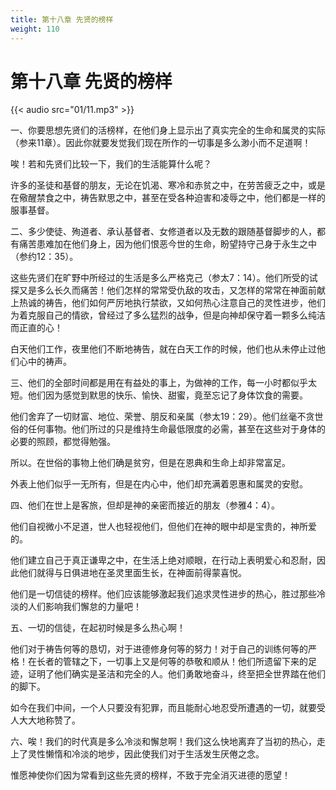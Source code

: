 ```yaml
---
title: 第十八章 先贤的榜样
weight: 110
---
```

# 第十八章 先贤的榜样

{{< audio src="01/11.mp3" >}}

一、你要思想先贤们的活榜样，在他们身上显示出了真实完全的生命和属灵的实际（参来11章）。因此你就要发觉我们现在所作的一切事是多么渺小而不足道啊！

唉！若和先贤们比较一下，我们的生活能算什么呢？

许多的圣徒和基督的朋友，无论在饥渴、寒冷和赤贫之中，在劳苦疲乏之中，或是在儆醒禁食之中，祷告默思之中，甚至在受各种迫害和凌辱之中，他们都是一样的服事基督。

二、多少使徒、殉道者、承认基督者、女修道者以及无数的跟随基督脚步的人，都有痛苦患难加在他们身上，因为他们恨恶今世的生命，盼望持守己身于永生之中（参约12：35）。

这些先贤们在旷野中所经过的生活是多么严格克己（参太7：14）。他们所受的试探又是多么长久而痛苦！他们怎样的常常受仇敌的攻击，又怎样的常常在神面前献上热诚的祷告，他们如何严厉地执行禁欲，又如何热心注意自己的灵性进步，他们为着克服自己的情欲，曾经过了多么猛烈的战争，但是向神却保守着一颗多么纯洁而正直的心！

白天他们工作，夜里他们不断地祷告，就在白天工作的时候，他们也从未停止过他们心中的祷声。

三、他们的全部时间都是用在有益处的事上，为做神的工作，每一小时都似乎太短。他们因为感觉到默思的快乐、愉快、甜蜜，竟至忘记了身体饮食的需要。

他们舍弃了一切财富、地位、荣誉、朋反和亲属（参太19：29）。他们丝毫不贪世俗的任何事物。他们所过的只是维持生命最低限度的必需，甚至在这些对于身体的必要的照顾，都觉得勉强。

所以。在世俗的事物上他们确是贫穷，但是在恩典和生命上却非常富足。

外表上他们似乎一无所有，但是在内心中，他们却充满着恩惠和属灵的安慰。

四、他们在世上是客旅，但却是神的亲密而接近的朋友（参雅4：4）。

他们自视微小不足道，世人也轻视他们，但他们在神的眼中却是宝贵的，神所爱的。

他们建立自己于真正谦卑之中，在生活上绝对顺眼，在行动上表明爱心和忍耐，因此他们就得与日俱进地在圣灵里面生长，在神面前得蒙喜悦。

他们是一切信徒的榜样。他们应该能够激起我们追求灵性进步的热心，胜过那些冷淡的人们影响我们懈怠的力量吧！

五、一切的信徒，在起初时候是多么热心啊！

他们对于祷告何等的恳切，对于进德修身何等的努力！对于自己的训练何等的严格！在长者的管辖之下，一切事上又是何等的恭敬和顺从！他们所遗留下来的足迹，证明了他们确实是圣洁和完全的人。他们勇敢地奋斗，终至把全世界踏在他们的脚下。

如今在我们中间，一个人只要没有犯罪，而且能耐心地忍受所遭遇的一切，就要受人大大地称赞了。

六、唉！我们的时代真是多么冷淡和懈怠啊！我们这么快地离弃了当初的热心，走上了灵性懒惰和冷淡的地步，因此使我们对于生活发生厌倦之念。

惟愿神使你们因为常看到这些先贤的榜样，不致于完全消灭进德的愿望！

